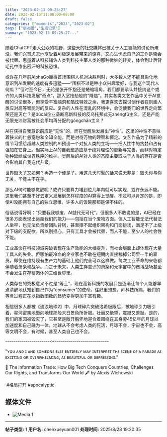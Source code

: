 ```yaml
---
title: "2023-02-13 09:25:27"
date: 2023-02-13T11:00:00+08:00
draft: false
categories: ["moments","2023","2023-02"]
tags: ["朋友圈","生活记录"]
summary: "2023-02-13 09:25:27..."
---
```


随着ChatGPT走入公众的视野，这些天的社交媒体已被关于人工智能的讨论所淹没。我们兴奋忐忑地享受着AI极速发展带来的惊喜，又心生忧虑自己的工作是否会被代替。思量着从科技辅佐人类到科技主宰人类的那种微妙的转变，体会到让后背毛孔中渗出密汗的科技恐惧。

或许在几年前AlphaGo赢得首场围棋人机对决胜利时，大多数人还不能具象化地意识到AI发展的速度有多迅猛——“围棋不过是种小众兴趣爱好，与我这个现代人何瓜？”但时至今日，无论是张开怀抱还是蜷缩墙角，我们都要承认并接纳这个或许的人类科技发展“奇点”，那入室抢劫般的“降临”。
​
​其实各类文艺作品中关于AI觉醒的讨论很多，但享受丰富脑洞和酷炫特效之余，我更喜欢去探讨创作者在刻画人类应对高等智能时的反应。复杂的人性在混乱的环境中，会促使我们的世界走向繁荣还是灭亡？是dúcái企业垄断高新科技的反乌托邦式无zhèngfǔ主义，还是产能无限充沛财富被社会平均再分配的gòngchǎn主义？

AI在获得自我意识前应是“无性”的，而在觉醒后发展出“神性”。这里的神性不意味着狭义的仁慈宽恕和全知全能，而是对待万物的理智和恒定。文艺作品为了精彩的情节习惯给超越人类控制的AI预设一个对抗人类的立场——把人性中的贪婪和占有强加在它身上。但实际上AI的自我塑造应基于绝对理性的更新与完善，而非对特定物种延续或世界秩序的维护。觉醒后的AI对人类的态度主要取决于人类的存在是否会影响其自我迭代升级。

世界毁灭了又如何？再造一个便是了。用这几天时髦的话来说无非是：毁灭你与你无关，毕竟主不在乎。

那么AI何时能够觉醒呢？或许只要算力堆到位几年内就可以实现，或许永远不能。这里我们甚至不好去定义发展到怎样程度的AI算得上觉醒。不过可以肯定的是，即使AI没能拥有自己的独立思维，许多人的饭碗那都是保不住的。

俗话说得好啊：“只要我我够废，AI就代无可代”。但很多人不敢说的是，AI已经在很多方面表现出远超我们的能力——包括在当个废物方面。但人工智能无法代替法人坐牢，也无法负责给团队背锅，甚至撑不起组织架构和门面排场，满足不了上级对下级的支配欲。所以别担心，只有工具才会被代替，而人不能，至少人的社会性不能。

工业革命在科技领域突破表现在生产效能的大幅提升，而社会层面上却体现在大量工具人的失业。但哪怕最冷血的企业家也不敢在短期内直接裁掉公司里一半的雇员，即使在维持现有生产力的基础上他们完全可以这样做。每次工业革命的来临都伴随着萧条和战争。而之于未来，人类生存意识的萧条和元宇宙中的赛博战场甚至不会发生在存蓄肉体的三维世界里。

人类存在的究极意义不过是“等亖”，现在高新科技的发展只是逐渐让每个人能够早点清醒地认知到自己作为“consumer”的使命。往好里想想，拜科技所赐，我们的等亖过程正在以指数函数的趋势变得更加丰富有趣。

相信很多人都被《流浪地球2》中，月球碎片突破洛希极限后，被地球引力吸引着，星河密集地砸向地球那般末日景色所折服。壮丽又绝望，震撼又羞耻。是的，我们的家园被毁灭了，它甚至是敞开胸怀地迎合着围绕在其身旁45亿年的月球以加速度和自己融为一体。地球从不会考虑人类的死活，月球不会，宇宙也不会，高等文明不会，有时候，甚至人类自己也不会。

-----------------------✂---------------------------    

"ʏᴏᴜ ᴀɴᴅ ɪ ᴀɴᴅ ꜱᴏᴍᴇᴏɴᴇ ᴇʟꜱᴇ ᴇɴᴛɪʀᴇʟʏ ᴍᴀʏ ɪɴᴛᴇʀᴘʀᴇᴛ ᴛʜᴇ ꜱᴄᴇɴᴇ ᴏꜰ ᴀ ᴘᴀʀᴀᴅᴇ ᴀꜱ ᴇxᴄɪᴛɪɴɢ ᴏʀ ᴏᴠᴇʀᴡʜᴇʟᴍɪɴɢ, ᴀꜱ ʙᴇᴀᴜᴛɪꜰᴜʟ ᴏʀ ᴅᴇᴘʀᴇꜱꜱɪɴɢ."

📖 The Information Trade: How Big Tech Conquers Countries, Challenges Our Rights, and Transforms Our World 
🖋️ by Alexis Wichowski 

​
​#格局打开
​#apocalyptic

## 媒体文件

- ![Media 1](/Moments/photos/2023-02-13/202302130925270.jpg)

---

**帖子类型:** 1
**用户名:** chenxueyuan001
**处理时间:** 2025/8/28 19:20:35